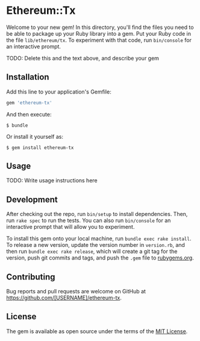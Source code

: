 # Ethereum::Tx

Welcome to your new gem! In this directory, you'll find the files you need to be able to package up your Ruby library into a gem. Put your Ruby code in the file `lib/ethereum/tx`. To experiment with that code, run `bin/console` for an interactive prompt.

TODO: Delete this and the text above, and describe your gem

## Installation

Add this line to your application's Gemfile:

```ruby
gem 'ethereum-tx'
```

And then execute:

    $ bundle

Or install it yourself as:

    $ gem install ethereum-tx

## Usage

TODO: Write usage instructions here

## Development

After checking out the repo, run `bin/setup` to install dependencies. Then, run `rake spec` to run the tests. You can also run `bin/console` for an interactive prompt that will allow you to experiment.

To install this gem onto your local machine, run `bundle exec rake install`. To release a new version, update the version number in `version.rb`, and then run `bundle exec rake release`, which will create a git tag for the version, push git commits and tags, and push the `.gem` file to [rubygems.org](https://rubygems.org).

## Contributing

Bug reports and pull requests are welcome on GitHub at https://github.com/[USERNAME]/ethereum-tx.


## License

The gem is available as open source under the terms of the [MIT License](http://opensource.org/licenses/MIT).

